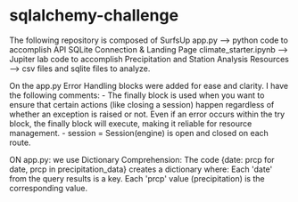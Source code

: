 # sqlalchemy-challenge

The following repository is composed of 
SurfsUp 
	app.py --> python code to accomplish API SQLite Connection & Landing Page
	climate_starter.ipynb --> Jupiter lab code to accomplish Precipitation and Station Analysis
	Resources --> csv files and sqlite files to analyze. 

 On the app.py Error Handling blocks were added for ease and clarity. I have the following comments:
     - The finally block is used when you want to ensure that certain actions (like closing a session) happen regardless of whether an exception is raised or not. Even if an error occurs within the try block, the finally block will execute, making it reliable for resource management.
     - session = Session(engine) is open and closed on each route.
     
 ON app.py:
 	we use Dictionary Comprehension: The code {date: prcp for date, prcp in precipitation_data} creates a dictionary where:
		Each 'date' from the query results is a key.
		Each 'prcp' value (precipitation) is the corresponding value.


